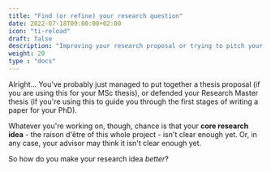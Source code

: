```yaml
---
title: "Find (or refine) your research question"
date: 2022-07-18T09:00:00+02:00
icon: "ti-reload"
draft: false
description: "Improving your research proposal or trying to pitch your own idea?"
weight: 20
type : "docs"
---
```


Alright... You've probably just managed to put together a thesis proposal (if you are using this for your MSc thesis), or defended your Research Master thesis (if you're using this to guide you through the first stages of writing a paper for your PhD). 

Whatever you're working on, though, chance is that your **core research idea** - the raison d'être of this whole project - isn't clear
enough yet. Or, in any case, your advisor may think it isn't clear enough yet.

So how do you make your research idea *better*?
